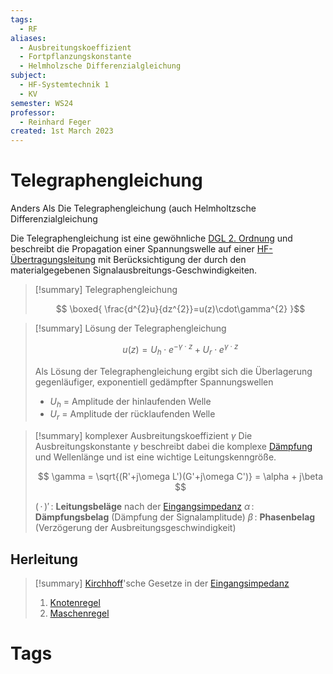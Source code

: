 ```yaml
---
tags:
  - RF
aliases:
  - Ausbreitungskoeffizient
  - Fortpflanzungskonstante
  - Helmholzsche Differenzialgleichung
subject:
  - HF-Systemtechnik 1
  - KV
semester: WS24
professor:
  - Reinhard Feger
created: 1st March 2023
---
```


# Telegraphengleichung

Anders Als Die Telegraphengleichung (auch Helmholtzsche Differenzialgleichung

Die Telegraphengleichung ist eine gewöhnliche [DGL 2. Ordnung](../Mathematik/Algebra/lineare%20DGL%202.%20Ordnung.md) und beschreibt die Propagation einer Spannungswelle auf einer [HF-Übertragungsleitung](Transmission%20Line.md) mit Berücksichtigung der durch den materialgegebenen Signalausbreitungs-Geschwindigkeiten. 

> [!summary] Telegraphengleichung
>
> $$ \boxed{ \frac{d^{2}u}{dz^{2}}=u(z)\cdot\gamma^{2} }$$

> [!summary] Lösung der Telegraphengleichung
>
> $$ u(z)= U_{h}\cdot e^{-\gamma\cdot z}+ U_{r}\cdot e^{\gamma\cdot z} $$
> 
> Als Lösung der Telegraphengleichung ergibt sich die Überlagerung gegenläufiger, exponentiell gedämpfter Spannungswellen
> 
> - $U_{h}$ = Amplitude der hinlaufenden Welle
> - $U_{r}$ = Amplitude der rücklaufenden Welle

> [!summary] komplexer Ausbreitungskoeffizient $\gamma$
> Die Ausbreitungskonstante $\gamma$ beschreibt dabei die komplexe [Dämpfung](../Hardwareentwicklung/Filter%20und%20Verstärker/Dämpfung.md) und Wellenlänge und ist eine wichtige Leitungskenngröße.
> 
> $$ \gamma = \sqrt{(R'+j\omega L')(G'+j\omega C')} = \alpha + j\beta  $$
> 
> $(\,\cdot\,)'\,$: **Leitungsbeläge** nach der [Eingangsimpedanz](Eingangsimpedanz.md)
> $\alpha\,$: **Dämpfungsbelag** (Dämpfung der Signalamplitude)
> $\beta\,$: **Phasenbelag** (Verzögerung der Ausbreitungsgeschwindigkeit)

## Herleitung

> [!summary] [Kirchhoff](../Elektrotechnik/Kirchhoffsche%20Regeln.md)'sche Gesetze in der [Eingangsimpedanz](Eingangsimpedanz.md)
> 1. [Knotenregel](../Elektrotechnik/Kirchhoffsche%20Regeln.md)
> 2. [Maschenregel](../Elektrotechnik/Kirchhoffsche%20Regeln.md)

# Tags
